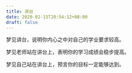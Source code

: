 ```yaml
---
title: 讲台
date: 2020-02-15T20:54:12+08:00
draft: false
---
```


梦见讲台，说明你内心之中对自己的学业要求较高。<br>


梦见老师站在讲台上，表明你的学习成绩会稳步提高。<br>


梦见自己站在讲台上，预言你的目标一定能够达到。<br>
